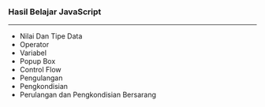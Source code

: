 ### Hasil Belajar JavaScript
---

* Nilai Dan Tipe Data
* Operator
* Variabel
* Popup Box
* Control Flow
* Pengulangan
* Pengkondisian
* Perulangan dan Pengkondisian Bersarang
